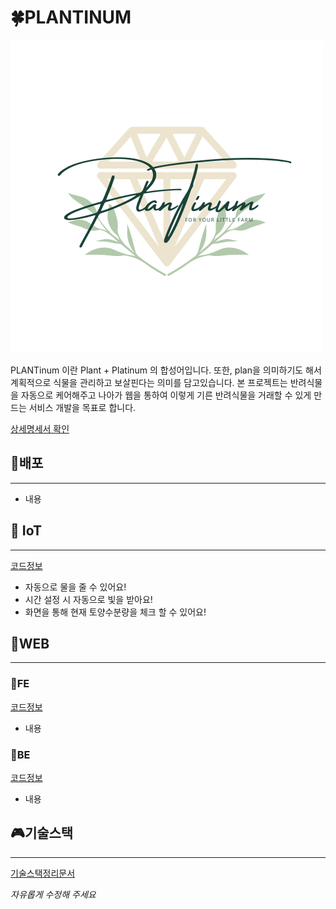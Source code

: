 # 🍀PLANTINUM

![로고](./FE/img_files/logo.png)

PLANTinum 이란 Plant + Platinum 의 합성어입니다. 또한, plan을 의미하기도 해서 계획적으로 식물을 관리하고 보살핀다는 의미를 담고있습니다. 본 프로젝트는 반려식물을 자동으로 케어해주고 나아가 웹을 통하여 이렇게 기른 반려식물을 거래할 수 있게 만드는 서비스 개발을 목표로 합니다.

[상세명세서 확인](./DAY1_%EB%AA%85%EC%84%B8%EC%84%9C/)


## 💾배포
---
 * 내용


## 🌸 IoT
---
[코드정보](./)
* 자동으로 물을 줄 수 있어요!
* 시간 설정 시 자동으로 빛을 받아요!
* 화면을 통해 현재 토양수분량을 체크 할 수 있어요!

## 🌸WEB 
---
### 🌻FE
[코드정보](./FE/)
* 내용
### 🌻BE
[코드정보](./BE/)
* 내용


## 🎮기술스택
---
 [기술스택정리문서](./STACK_EXPLANATION.md)





_자유롭게 수정해 주세요_